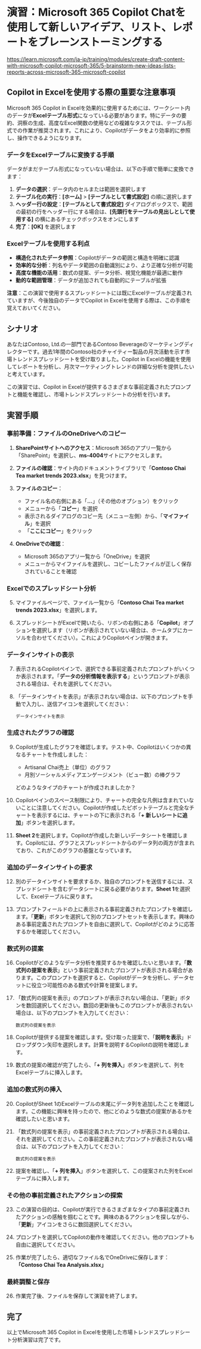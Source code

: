 # 演習：Microsoft 365 Copilot Chatを使用して新しいアイデア、リスト、レポートをブレーンストーミングする

https://learn.microsoft.com/ja-jp/training/modules/create-draft-content-with-microsoft-copilot-microsoft-365/5-brainstorm-new-ideas-lists-reports-across-microsoft-365-microsoft-copilot

## Copilot in Excelを使用する際の重要な注意事項

Microsoft 365 Copilot in Excelを効果的に使用するためには、ワークシート内のデータが**Excelテーブル形式**になっている必要があります。特にデータの要約、洞察の生成、高度なExcel関数の使用などの複雑なタスクでは、テーブル形式での作業が推奨されます。これにより、Copilotがデータをより効率的に参照し、操作できるようになります。

### データをExcelテーブルに変換する手順

データがまだテーブル形式になっていない場合は、以下の手順で簡単に変換できます：

1. **データの選択**：データ内のセルまたは範囲を選択します
2. **テーブル化の実行**：**[ホーム]** > **[テーブルとして書式設定]** の順に選択します
3. **ヘッダー行の設定**：**[テーブルとして書式設定]** ダイアログボックスで、範囲の最初の行をヘッダー行にする場合は、**[先頭行をテーブルの見出しとして使用する]** の横にあるチェックボックスをオンにします
4. **完了**：**[OK]** を選択します

### Excelテーブルを使用する利点

- **構造化されたデータ参照**：Copilotがデータの範囲と構造を明確に認識
- **効率的な分析**：列名やデータ範囲の自動識別により、より正確な分析が可能
- **高度な機能の活用**：数式の提案、データ分析、視覚化機能が最適に動作
- **動的な範囲管理**：データが追加されても自動的にテーブルが拡張

**注意**：この演習で使用するスプレッドシートには既にExcelテーブルが定義されていますが、今後独自のデータでCopilot in Excelを使用する際は、この手順を覚えておいてください。

## シナリオ

あなたはContoso, Ltd.の一部門であるContoso Beverageのマーケティングディレクターです。過去1年間のContoso社のチャイティー製品の月次活動を示す市場トレンドスプレッドシートを受け取りました。Copilot in Excelの機能を使用してレポートを分析し、月次マーケティングトレンドの詳細な分析を提供したいと考えています。

この演習では、Copilot in Excelが提供するさまざまな事前定義されたプロンプトと機能を確認し、市場トレンドスプレッドシートの分析を行います。

## 実習手順

### 事前準備：ファイルのOneDriveへのコピー

1. **SharePointサイトへのアクセス**：Microsoft 365のアプリ一覧から「SharePoint」を選択し、**ms-4004**サイトにアクセスします。

2. **ファイルの確認**：サイト内のドキュメントライブラリで「**Contoso Chai Tea market trends 2023.xlsx**」を見つけます。

3. **ファイルのコピー**：
   - ファイル名の右側にある「**...**」（その他のオプション）をクリック
   - メニューから「**コピー**」を選択
   - 表示されるダイアログのコピー先（メニュー左側）から、「**マイファイル**」を選択
   - 「**ここにコピー**」をクリック

4. **OneDriveでの確認**：
   - Microsoft 365のアプリ一覧から「OneDrive」を選択
   - メニューからマイファイルを選択し、コピーしたファイルが正しく保存されていることを確認

### Excelでのスプレッドシート分析

5. マイファイルページで、ファイル一覧から「**Contoso Chai Tea market trends 2023.xlsx**」を選択します。

6. スプレッドシートがExcelで開いたら、リボンの右側にある「**Copilot**」オプションを選択します（リボンが表示されていない場合は、ホームタブにカーソルを合わせてください）。これによりCopilotペインが開きます。

### データインサイトの表示

7. 表示されるCopilotペインで、選択できる事前定義されたプロンプトがいくつか表示されます。「**データの分析情報を表示する**」というプロンプトが表示される場合は、それを選択してください。

8. 「データインサイトを表示」が表示されない場合は、以下のプロンプトを手動で入力し、送信アイコンを選択してください：
    ```
    データインサイトを表示
    ```

### 生成されたグラフの確認

9. Copilotが生成したグラフを確認します。テスト中、Copilotはいくつかの異なるチャートを作成しました：
    - Artisanal Chai売上（単位）のグラフ
    - 月別ソーシャルメディアエンゲージメント（ビュー数）の棒グラフ
    
    どのようなタイプのチャートが作成されましたか？

10. Copilotペインのスペース制限により、チャートの完全な凡例は含まれていないことに注意してください。Copilotが作成したピボットテーブルと完全なチャートを表示するには、チャートの下に表示される「**+ 新しいシートに追加**」ボタンを選択します。

11. **Sheet 2**を選択します。Copilotが作成した新しいデータシートを確認します。Copilotには、グラフとスプレッドシートからのデータ列の両方が含まれており、これがこのグラフの基盤となっています。

### 追加のデータインサイトの要求

12. 別のデータインサイトを要求するか、独自のプロンプトを送信するには、スプレッドシートを含むデータシートに戻る必要があります。**Sheet 1**を選択して、Excelテーブルに戻ります。

13. プロンプトフィールドの上に表示される事前定義されたプロンプトを確認します。「**更新**」ボタンを選択して別のプロンプトセットを表示します。興味のある事前定義されたプロンプトを自由に選択して、Copilotがどのように応答するかを確認してください。

### 数式列の提案

16. Copilotがどのようなデータ分析を推奨するかを確認したいと思います。「**数式列の提案を表示**」という事前定義されたプロンプトが表示される場合があります。このプロンプトを選択すると、Copilotがデータを分析し、データセットに役立つ可能性のある数式や計算を提案します。

17. 「数式列の提案を表示」のプロンプトが表示されない場合は、「更新」ボタンを数回選択してください。数回の更新後もこのプロンプトが表示されない場合は、以下のプロンプトを入力してください：
    ```
    数式列の提案を表示
    ```

18. Copilotが提供する提案を確認します。受け取った提案で、「**説明を表示**」ドロップダウン矢印を選択します。計算を説明するCopilotの説明を確認します。

19. 数式の提案の確認が完了したら、「**+ 列を挿入**」ボタンを選択して、列をExcelテーブルに挿入します。

### 追加の数式列の挿入

20. CopilotがSheet 1のExcelテーブルの末尾にデータ列を追加したことを確認します。この機能に興味を持ったので、他にどのような数式の提案があるかを確認したいと思います。

21. 「数式列の提案を表示」の事前定義されたプロンプトが表示される場合は、それを選択してください。この事前定義されたプロンプトが表示されない場合は、以下のプロンプトを入力してください：
    ```
    数式列の提案を表示
    ```

22. 提案を確認し、「**+ 列を挿入**」ボタンを選択して、この提案された列をExcelテーブルに挿入します。

### その他の事前定義されたアクションの探索

23. この演習の目的は、Copilotが実行できるさまざまなタイプの事前定義されたアクションの感触を掴むことです。興味のあるアクションを探しながら、「**更新**」アイコンをさらに数回選択してください。

24. プロンプトを選択してCopilotの動作を確認してください。他のプロンプトも自由に選択してください。

25. 作業が完了したら、適切なファイル名でOneDriveに保存します：
    **「Contoso Chai Tea Analysis.xlsx」**

### 最終調整と保存

26. 作業完了後、ファイルを保存して演習を終了します。

## 完了

以上でMicrosoft 365 Copilot in Excelを使用した市場トレンドスプレッドシート分析演習は完了です。